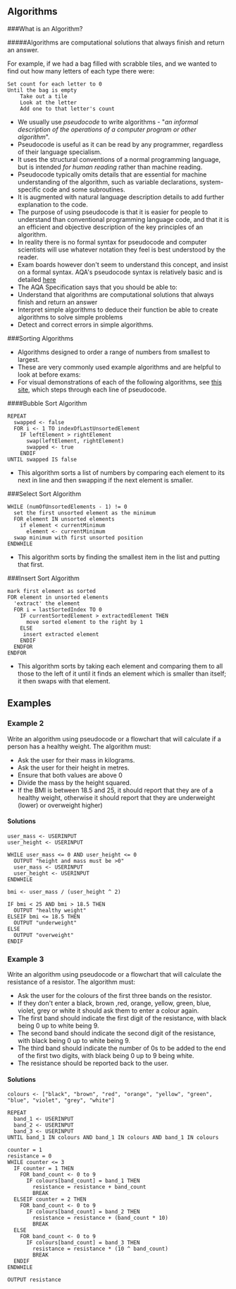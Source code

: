 
Algorithms
---------

###What is an Algorithm?

#####Algorithms are computational solutions that always finish and return an answer.    

For example, if we had a bag filled with scrabble tiles, and we wanted to find out how many letters of each type there were:


	Set count for each letter to 0
	Until the bag is empty
	    Take out a tile
	    Look at the letter
	    Add one to that letter's count



- We usually use *pseudocode* to write algorithms - "*an informal description of the operations of a computer program or other algorithm*". 
- Pseudocode is useful as it can be read by any programmer, regardless of their language specialism.
- It uses the structural conventions of a normal programming language, but is intended *for human reading* rather than machine reading. 
- Pseudocode typically omits details that are essential for machine understanding of the algorithm, such as variable declarations, system-specific code and some subroutines. 
- It is augmented with natural language description details to add further explanation to the code.
- The purpose of using pseudocode is that it is easier for people to understand than conventional programming language code, and that it is an efficient and objective description of the key principles of an algorithm. 
- In reality there is no formal syntax for pseudocode and computer scientists will use whatever notation they feel is best understood by the reader. 
- Exam boards however don't seem to understand this concept, and insist on a formal syntax. AQA's pseudocode syntax is relatively basic and is detailed [here](http://filestore.aqa.org.uk/subjects/AQA-GCSE-COMPSCI-W-TRB-PSEU.PDF)
- The AQA Specification says that you should be able to: 
 - Understand that algorithms are computational solutions that always finish and return an answer
 - Interpret simple algorithms to deduce their function be able to create algorithms to solve simple problems 
 - Detect and correct errors in simple algorithms.


###Sorting Algorithms

- Algorithms designed to order a range of numbers from smallest to largest.
- These are very commonly used example algorithms and are helpful to look at before exams:
- For visual demonstrations of each of the following algorithms, see [this site](https://visualgo.net/sorting), which steps through each line of pseudocode. 

####Bubble Sort Algorithm

	
	REPEAT
	  swapped <- false
	  FOR i <- 1 TO indexOfLastUnsortedElement
	    IF leftElement > rightElement
	      swap(leftElement, rightElement)
	      swapped <- true
	    ENDIF
	UNTIL swapped IS false

- This algorithm sorts a list of numbers by comparing each element to its next in line and then swapping if the next element is smaller.

###Select Sort Algorithm

	WHILE (numOfUnsortedElements - 1) != 0
	  set the first unsorted element as the minimum
	  FOR element IN unsorted elements
	    if element < currentMinimum
          element <- currentMinimum
	  swap minimum with first unsorted position
	ENDWHILE

- This algorithm sorts by finding the smallest item in the list and putting that first.

###Insert Sort Algorithm

	mark first element as sorted
	FOR element in unsorted elements
	  'extract' the element
	  FOR i = lastSortedIndex TO 0
	    IF currentSortedElement > extractedElement THEN
	      move sorted element to the right by 1
	    ELSE
	     insert extracted element
	    ENDIF
	  ENDFOR
	ENDFOR

- This algorithm sorts by taking each element and comparing them to all those to the left of it until it finds an element which is smaller than itself; it then swaps with that element.

## Examples

### Example 2

Write an algorithm using pseudocode or a flowchart that will calculate if a person has a healthy weight. The algorithm must:

 - Ask the user for their mass in kilograms.
 - Ask the user for their height in metres.
 - Ensure that both values are above 0
 - Divide the mass by the height squared.
 - If the BMI is between 18.5 and 25, it should report that they are of a healthy weight, otherwise it should report that they are underweight (lower) or overweight higher)

#### Solutions
``` pseudocode
user_mass <- USERINPUT
user_height <- USERINPUT

WHILE user_mass <= 0 AND user_height <= 0
  OUTPUT "height and mass must be >0"
  user_mass <- USERINPUT
  user_height <- USERINPUT
ENDWHILE

bmi <- user_mass / (user_height ^ 2)

IF bmi < 25 AND bmi > 18.5 THEN
  OUTPUT "healthy weight"
ELSEIF bmi <= 18.5 THEN
  OUTPUT "underweight"
ELSE
  OUTPUT "overweight"
ENDIF
```

### Example 3



Write an algorithm using pseudocode or a flowchart that will calculate the resistance of a resistor. The algorithm must:

 - Ask the user for the colours of the first three bands on the resistor.
 - If they don't enter a black, brown ,red, orange, yellow, green, blue, violet, grey or white it should ask them to enter a colour again.
 - The first band should indicate the first digit of the resistance, with black being 0 up to white being 9.
 - The second band should indicate the second digit of the resistance, with black being 0 up to white being 9.
 - The third band should indicate the number of 0s to be added to the end of the first two digits, with black being 0 up to 9 being white.
 - The resistance should be reported back to the user.

#### Solutions

``` pseudocode
colours <- ["black", "brown", "red", "orange", "yellow", "green", "blue", "violet", "grey", "white"]

REPEAT
  band_1 <- USERINPUT
  band_2 <- USERINPUT
  band_3 <- USERINPUT
UNTIL band_1 IN colours AND band_1 IN colours AND band_1 IN colours

counter = 1
resistance = 0
WHILE counter <= 3
  IF counter = 1 THEN
    FOR band_count <- 0 to 9
      IF colours[band_count] = band_1 THEN
        resistance = resistance + band_count
        BREAK
  ELSEIF counter = 2 THEN
    FOR band_count <- 0 to 9
      IF colours[band_count] = band_2 THEN
        resistance = resistance + (band_count * 10)
        BREAK
  ELSE
    FOR band_count <- 0 to 9
      IF colours[band_count] = band_3 THEN
        resistance = resistance * (10 ^ band_count)
        BREAK
  ENDIF
ENDWHILE

OUTPUT resistance
```
